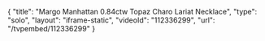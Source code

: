 {
    "title": "Margo Manhattan 0.84ctw Topaz Charo Lariat Necklace",
    "type": "solo",
    "layout": "iframe-static",
    "videoId": "112336299",
    "url": "\/tvpembed\/112336299"
}